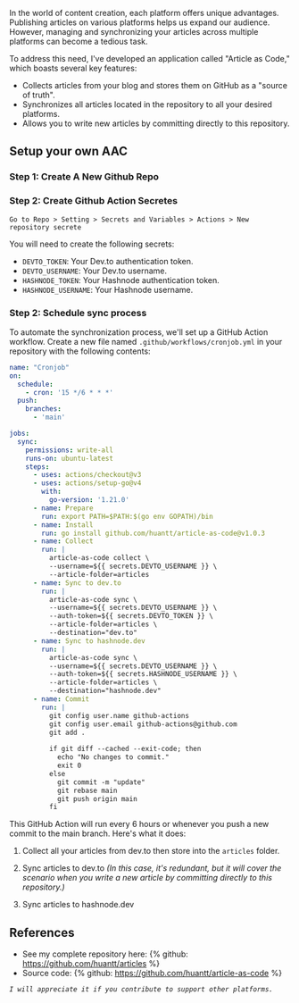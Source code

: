 In the world of content creation, each platform offers unique advantages. Publishing articles on various platforms helps us expand our audience. However, managing and synchronizing your articles across multiple platforms can become a tedious task.

To address this need, I've developed an application called "Article as Code," which boasts several key features:

- Collects articles from your blog and stores them on GitHub as a "source of truth".
- Synchronizes all articles located in the repository to all your desired platforms.
- Allows you to write new articles by committing directly to this repository.

## Setup your own AAC

### Step 1: Create A New Github Repo

### Step 2: Create Github Action Secretes

```
Go to Repo > Setting > Secrets and Variables > Actions > New repository secrete
```

You will need to create the following secrets:

- `DEVTO_TOKEN`: Your Dev.to authentication token.
- `DEVTO_USERNAME`: Your Dev.to username.
- `HASHNODE_TOKEN`: Your Hashnode authentication token.
- `HASHNODE_USERNAME`: Your Hashnode username.

### Step 2: Schedule sync process

To automate the synchronization process, we'll set up a GitHub Action workflow. Create a new file named `.github/workflows/cronjob.yml` in your repository with the following contents:


```yml
name: "Cronjob"
on:
  schedule:
    - cron: '15 */6 * * *'
  push:
    branches:
      - 'main'

jobs:
  sync:
    permissions: write-all
    runs-on: ubuntu-latest
    steps:
      - uses: actions/checkout@v3
      - uses: actions/setup-go@v4
        with:
          go-version: '1.21.0'
      - name: Prepare
        run: export PATH=$PATH:$(go env GOPATH)/bin
      - name: Install
        run: go install github.com/huantt/article-as-code@v1.0.3
      - name: Collect
        run: |
          article-as-code collect \
          --username=${{ secrets.DEVTO_USERNAME }} \
          --article-folder=articles
      - name: Sync to dev.to
        run: |
          article-as-code sync \
          --username=${{ secrets.DEVTO_USERNAME }} \
          --auth-token=${{ secrets.DEVTO_TOKEN }} \
          --article-folder=articles \
          --destination="dev.to"
      - name: Sync to hashnode.dev
        run: |
          article-as-code sync \
          --username=${{ secrets.DEVTO_USERNAME }} \
          --auth-token=${{ secrets.HASHNODE_USERNAME }} \
          --article-folder=articles \
          --destination="hashnode.dev"
      - name: Commit
        run: |
          git config user.name github-actions
          git config user.email github-actions@github.com
          git add .
          
          if git diff --cached --exit-code; then
            echo "No changes to commit."
            exit 0
          else
            git commit -m "update"
            git rebase main
            git push origin main
          fi
```
This GitHub Action will run every 6 hours or whenever you push a new commit to the main branch. Here's what it does:

1. Collect all your articles from dev.to then store into the `articles` folder.

2. Sync articles to dev.to 
_(In this case, it's redundant, but it will cover the scenario when you write a new article by committing directly to this repository.)_

3. Sync articles to hashnode.dev

## References
- See my complete repository here: 
{% github: https://github.com/huantt/articles %}
- Source code: 
{% github: https://github.com/huantt/article-as-code %}

_`I will appreciate it if you contribute to support other platforms.`_